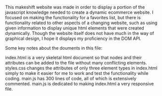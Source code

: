 This makeshift website was made in order to display a portion of the javascript knowledge needed to create a dynamic ecommerce website. I focused on making the functionality for a favorites list, but there is functionality related to other aspects of a changing website, such as using given information to display unique html elements that were created dynamically. Though the website itself does not have much in the way of graphical design, I hope it displays my proficiency in the DOM API.

Some key notes about the douments in this file:

index.html is a very skeletal html document so that nodes and their attributes can be added to the file without many conflicting elements.
styles.css changes the attributes of only three element types in index.html simply to make it easier for me to work and test the functionality while coding.
main.js has 300 lines of code, all of which is extensively commented. main.js is dedicated to making index.html a very responsive file. 